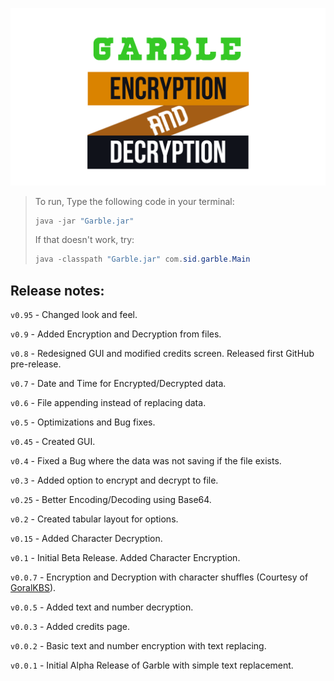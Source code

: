 ![Garble](src/logo.png)

> To run, Type the following code in your terminal:
>
> ```powershell
> java -jar "Garble.jar"
> ```
>
> If that doesn't work, try:
>
> ```powershell
> java -classpath "Garble.jar" com.sid.garble.Main
> ```

## Release notes:

`v0.95` - Changed look and feel.

`v0.9` - Added Encryption and Decryption from files.

`v0.8` - Redesigned GUI and modified credits screen. Released first GitHub pre-release.

`v0.7` - Date and Time for Encrypted/Decrypted data.

`v0.6` - File appending instead of replacing data.

`v0.5` - Optimizations and Bug fixes.

`v0.45` - Created GUI.

`v0.4` - Fixed a Bug where the data was not saving if the file exists.

`v0.3` - Added option to encrypt and decrypt to file.

`v0.25` - Better Encoding/Decoding using Base64.

`v0.2` - Created tabular layout for options.

`v0.15` - Added Character Decryption.

`v0.1` - Initial Beta Release. Added Character Encryption.

`v0.0.7` - Encryption and Decryption with character shuffles (Courtesy of [GoralKBS](https://github.com/GoralKBS/)).

`v0.0.5` - Added text and number decryption.

`v0.0.3` - Added credits page.

`v0.0.2` - Basic text and number encryption with text replacing.

`v0.0.1` - Initial Alpha Release of Garble with simple text replacement.
